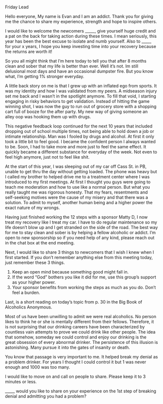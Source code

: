 Friday Lead

Hello everyone, My name is Evan and I am an addict. Thank you for giving me the chance to share my experience, strength and hope to inspire others.

I would like to welcome the newcomers _____, give yourself huge credit and a pat on the back for taking action during these times. I mean seriously, this year has been the best excuse to isolate and numb yourself. Also to _____ for your x years, I hope you keep investing time into your recovery because the returns are worth it! 

So you all might think that I’m here today to tell you that after 8 months clean and sober that my life is better than ever. Well it’s not. Im still delusional most days and have an occasional dumpster fire. But you know what, I’m getting 1% stronger everyday.  

A little back story on me is that I grew up with an inflated ego from sports. It was my identity and how I was validated from my peers. A midseason injury set me back and I wasn’t in the spotlight anymore. To fill that void, I starting engaging in risky behaviors to get validation. Instead of hitting the game winning shot, I was now the guy to run out of grocery store with a shopping cart full of booze for the after party. My new way of giving someone an alley oop was hooking them up with drugs.  

This negative feedback loop continued for the next 10 years that included dropping out of school multiple times, not being able to hold down a job or intimate relationship. Man was I fooled by drugs and alcohol. At first it only took a little bit to feel good. I became the confident person I always wanted to be. Soon, I had to take more and more just to feel the same effect. It quickly became a different substance for everyday of the week. Not even to feel high anymore, just not to feel like shit. 

At the start of this year, I was sleeping out of my car off Cass St. in PB, unable to get thru the day without getting loaded. The phone was heavy but I called my brother to helped drive me to a treatment center where I was introduced to my first meetings. At first I thought you guys were going to teach me moderation and how to use like a normal person. But what you really taught me was rigorous honesty. That my fears, resentments and self-seeking motives were the cause of my misery and that there was a solution. To admit to myself, another human being and a higher power the exact nature of my wrongs. 

Having just finished working the 12 steps with a sponsor Matty D, I now treat my recovery like I treat my car. I have to do regular maintenance so my life doesn’t blow up and I get stranded on the side of the road. The best way for me to stay clean and sober is by helping a fellow alcoholic or addict. I’m open to new sponsorship so if you need help of any kind, please reach out in the chat box at the end meeting.

Next, I would like to share 3 things to newcomers that I wish I knew when I first started. If you don’t remember anything else from this meeting today, just remember these 3 things.

1. Keep an open mind because something good might fall in. 
2. If the word “God” bothers you like it did for me, use this group’s support as your higher power.  
3. Your sponsor benefits from working the steps as much as you do. Don’t feel a burden.

Last, is a short reading on today’s topic from p. 30 in the Big Book of Alcoholics Anonymous.

Most of us have been unwilling to admit we were real alcoholics. No person likes to think he or she is mentally different from their fellows. Therefore, it is not surprising that our drinking careers have been characterized by countless vain attempts to prove we could drink like other people. The idea that somehow, someday we could control and enjoy our drinking is the great obsession of every abnormal drinker. The persistence of this illusion is astonishing. Many pursue it into the gates of insanity or death. 

You know that passage is very important to me. It helped break my denial as a problem drinker. For years I thought I could control it but 1 was never enough and 1000 was too many. 

I would like to move on and call on people to share. Please keep it to 3 minutes or less.

 _____ would you like to share on your experience on the 1st step of breaking denial and admitting you had a problem?
